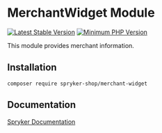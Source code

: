 # MerchantWidget Module
[![Latest Stable Version](https://poser.pugx.org/spryker-shop/merchant-widget/v/stable.svg)](https://packagist.org/packages/spryker-shop/merchant-widget)
[![Minimum PHP Version](https://img.shields.io/badge/php-%3E%3D%208.0-8892BF.svg)](https://php.net/)

This module provides merchant information.

## Installation

```
composer require spryker-shop/merchant-widget
```

## Documentation

[Spryker Documentation](https://docs.spryker.com)
